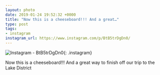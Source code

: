 ```yaml
---
layout: photo
date: 2019-01-24 19:52:32 +0000
title: "Now this is a cheeseboard!!! And a great…"
type: post
tags:
- instagram
instagram_url: https://www.instagram.com/p/BtB5trDgDn0/
---
```


![Instagram - BtB5trDgDn0](https://colinseymour.co.uk/img/BtB5trDgDn0.jpg){: .instagram}

Now this is a cheeseboard!!! And a great way to finish off our trip to the Lake District
